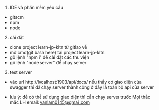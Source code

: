 1. IDE và phần mềm yêu cầu

- gitscm
- npm
- node

2. cài đặt

- clone project learn-jp-kltn từ gitlab về
- mở cmd(git bash here) tại project learn-jp-kltn
- gõ lệnh "npm i" để cài đặt các thư viện
- gõ lệnh "node server" để chạy server

3. test server

- vào url http://localhost:1903/api/docs/ nếu thấy có
  giao diện của swagger thì đã chạy server thành công
  ở đây là toàn bộ api của server

* lưu ý: để có thể sử dụng giao diện thì cần chạy server trước
  Mọi thắc mắc LH email: vanlam0145@gmail.com
